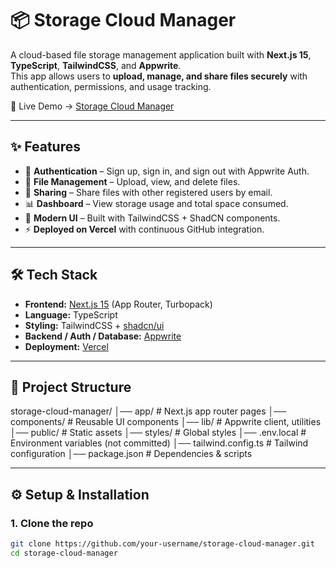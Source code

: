# 📦 Storage Cloud Manager  

A cloud-based file storage management application built with **Next.js 15**, **TypeScript**, **TailwindCSS**, and **Appwrite**.  
This app allows users to **upload, manage, and share files securely** with authentication, permissions, and usage tracking.  

🚀 Live Demo → [Storage Cloud Manager](https://storage-management-tawny.vercel.app)  

---

## ✨ Features  
- 🔐 **Authentication** – Sign up, sign in, and sign out with Appwrite Auth.  
- 📁 **File Management** – Upload, view, and delete files.  
- 👥 **Sharing** – Share files with other registered users by email.  
- 📊 **Dashboard** – View storage usage and total space consumed.  
- 🎨 **Modern UI** – Built with TailwindCSS + ShadCN components.  
- ⚡ **Deployed on Vercel** with continuous GitHub integration.  

---

## 🛠️ Tech Stack  

- **Frontend:** [Next.js 15](https://nextjs.org/) (App Router, Turbopack)  
- **Language:** TypeScript  
- **Styling:** TailwindCSS + [shadcn/ui](https://ui.shadcn.com)  
- **Backend / Auth / Database:** [Appwrite](https://appwrite.io/)  
- **Deployment:** [Vercel](https://vercel.com/)  

---

## 📂 Project Structure  

storage-cloud-manager/
│── app/ # Next.js app router pages
│── components/ # Reusable UI components
│── lib/ # Appwrite client, utilities
│── public/ # Static assets
│── styles/ # Global styles
│── .env.local # Environment variables (not committed)
│── tailwind.config.ts # Tailwind configuration
│── package.json # Dependencies & scripts


---

## ⚙️ Setup & Installation  

### 1. Clone the repo  
```bash
git clone https://github.com/your-username/storage-cloud-manager.git
cd storage-cloud-manager



